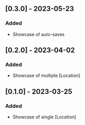 ## [0.3.0] - 2023-05-23

### Added
- Showcase of auto-saves


## [0.2.0] - 2023-04-02

### Added
- Showcase of multiple [Location]


## [0.1.0] - 2023-03-25

### Added
- Showcase of single [Location]
